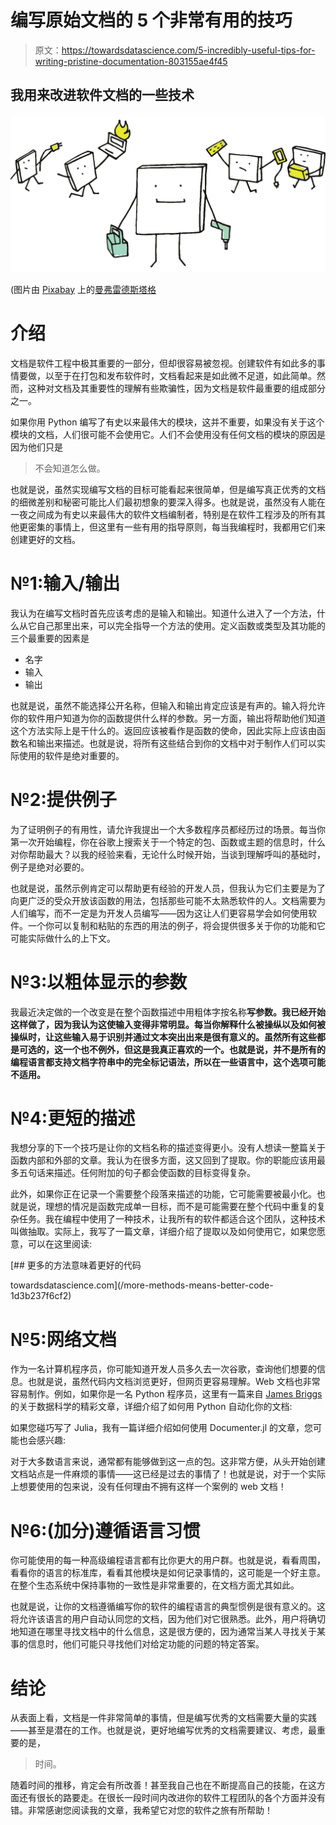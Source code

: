 # 编写原始文档的 5 个非常有用的技巧

> 原文：<https://towardsdatascience.com/5-incredibly-useful-tips-for-writing-pristine-documentation-803155ae4f45>

## 我用来改进软件文档的一些技术

![](img/ef24e048abeb8617cf0060321974c87a.png)

(图片由 [Pixabay](http://pixabay.com) 上的[曼弗雷德斯塔格](https://pixabay.com/images/id-3974184/)

# 介绍

文档是软件工程中极其重要的一部分，但却很容易被忽视。创建软件有如此多的事情要做，以至于在打包和发布软件时，文档看起来是如此微不足道，如此简单。然而，这种对文档及其重要性的理解有些欺骗性，因为文档是软件最重要的组成部分之一。

如果你用 Python 编写了有史以来最伟大的模块，这并不重要，如果没有关于这个模块的文档，人们很可能不会使用它。人们不会使用没有任何文档的模块的原因是因为他们只是

> 不会知道怎么做。

也就是说，虽然实现编写文档的目标可能看起来很简单，但是编写真正优秀的文档的细微差别和秘密可能比人们最初想象的要深入得多。也就是说，虽然没有人能在一夜之间成为有史以来最伟大的软件文档编制者，特别是在软件工程涉及的所有其他更密集的事情上，但这里有一些有用的指导原则，每当我编程时，我都用它们来创建更好的文档。

# №1:输入/输出

我认为在编写文档时首先应该考虑的是输入和输出。知道什么进入了一个方法，什么从它自己那里出来，可以完全指导一个方法的使用。定义函数或类型及其功能的三个最重要的因素是

*   名字
*   输入
*   输出

也就是说，虽然不能选择公开名称，但输入和输出肯定应该是有声的。输入将允许你的软件用户知道为你的函数提供什么样的参数。另一方面，输出将帮助他们知道这个方法实际上是干什么的。返回应该被看作是函数的使命，因此实际上应该由函数名和输出来描述。也就是说，将所有这些结合到你的文档中对于制作人们可以实际使用的软件是绝对重要的。

# №2:提供例子

为了证明例子的有用性，请允许我提出一个大多数程序员都经历过的场景。每当你第一次开始编程，你在谷歌上搜索关于一个特定的包、函数或主题的信息时，什么对你帮助最大？以我的经验来看，无论什么时候开始，当谈到理解呼叫的基础时，例子是绝对必要的。

也就是说，虽然示例肯定可以帮助更有经验的开发人员，但我认为它们主要是为了向更广泛的受众开放该函数的用法，包括那些可能不太熟悉软件的人。文档需要为人们编写，而不一定是为开发人员编写——因为这让人们更容易学会如何使用软件。一个你可以复制和粘贴的东西的用法的例子，将会提供很多关于你的功能和它可能实际做什么的上下文。

# №3:以粗体显示的参数

我最近决定做的一个改变是在整个函数描述中用粗体字按名称**写参数。我已经开始这样做了，因为我认为这使输入变得非常明显。每当你解释什么被操纵以及如何被操纵时，让这些输入易于识别并通过文本突出出来是很有意义的。虽然所有这些都是可选的，这一个也不例外，但这是我真正喜欢的一个。也就是说，并不是所有的编程语言都支持文档字符串中的完全标记语法，所以在一些语言中，这个选项可能不适用。**

# №4:更短的描述

我想分享的下一个技巧是让你的文档名称的描述变得更小。没有人想读一整篇关于函数内部和外部的文章。我认为在很多方面，这又回到了提取。你的职能应该用最多五句话来描述。任何附加的句子都会使函数的目标变得复杂。

此外，如果你正在记录一个需要整个段落来描述的功能，它可能需要被最小化。也就是说，理想的情况是函数完成单一目标，而不是可能需要在整个代码中重复的复杂任务。我在编程中使用了一种技术，让我所有的软件都适合这个团队，这种技术叫做抽取。实际上，我写了一篇文章，详细介绍了提取以及如何使用它，如果您愿意，可以在这里阅读:

</more-methods-means-better-code-1d3b237f6cf2> [## 更多的方法意味着更好的代码

towardsdatascience.com](/more-methods-means-better-code-1d3b237f6cf2) 

# №5:网络文档

作为一名计算机程序员，你可能知道开发人员多久去一次谷歌，查询他们想要的信息。也就是说，虽然代码内文档浏览更好，但网页更容易理解。Web 文档也非常容易制作。例如，如果你是一名 Python 程序员，这里有一篇来自 [James Briggs](https://medium.com/u/b9d77a4ca1d1?source=post_page-----803155ae4f45--------------------------------) 的关于数据科学的精彩文章，详细介绍了如何用 Python 自动化你的文档:

</auto-docs-for-python-b545ce372e2d>  

如果您碰巧写了 Julia，我有一篇详细介绍如何使用 Documenter.jl 的文章，您可能也会感兴趣:

</how-to-automate-julia-documentation-with-documenter-jl-21a44d4a188f>  

对于大多数语言来说，通常都有能够做到这一点的包。这非常方便，从头开始创建文档站点是一件麻烦的事情——这已经是过去的事情了！也就是说，对于一个实际上想要使用的包来说，没有任何理由不拥有这样一个案例的 web 文档！

# №6:(加分)遵循语言习惯

你可能使用的每一种高级编程语言都有比你更大的用户群。也就是说，看看周围，看看你的语言的标准库，看看其他模块是如何记录事情的，这可能是一个好主意。在整个生态系统中保持事物的一致性是非常重要的，在文档方面尤其如此。

也就是说，让你的文档遵循编写你的软件的编程语言的典型惯例是很有意义的。这将允许该语言的用户自动认同您的文档，因为他们对它很熟悉。此外，用户将确切地知道在哪里寻找文档中的什么信息，这是很方便的，因为通常当某人寻找关于某事的信息时，他们可能只寻找他们对给定功能的问题的特定答案。

# 结论

从表面上看，文档是一件非常简单的事情，但是编写优秀的文档需要大量的实践——甚至是潜在的工作。也就是说，更好地编写优秀的文档需要建议、考虑，最重要的是，

> 时间。

随着时间的推移，肯定会有所改善！甚至我自己也在不断提高自己的技能，在这方面还有很长的路要走。在很长一段时间内改进你的软件工程团队的各个方面并没有错。非常感谢您阅读我的文章，我希望它对您的软件之旅有所帮助！